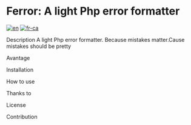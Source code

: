 # Ferror: A light Php error formatter

[![en](https://img.shields.io/badge/lang-en-red.svg)](https://github.com/EricCodeBJ/Ferror/blob/master/readme.md)
[![fr-ca](https://img.shields.io/badge/lang-fr-ca-blue.svg)](https://github.com/EricCodeBJ/Ferror/blob/master/readme.fr-ca.md)

Description
A light Php error formatter.
Because mistakes matter.Cause mistakes should be pretty

Avantage

Installation

How to use

Thanks to

License

Contribution
